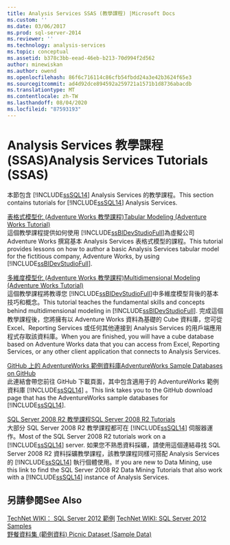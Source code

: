 ```yaml
---
title: Analysis Services SSAS (教學課程) |Microsoft Docs
ms.custom: ''
ms.date: 03/06/2017
ms.prod: sql-server-2014
ms.reviewer: ''
ms.technology: analysis-services
ms.topic: conceptual
ms.assetid: b378c3bb-eead-46eb-b213-70d994f2d562
author: minewiskan
ms.author: owend
ms.openlocfilehash: 86f6c716114c86cfb54fbdd24a3e42b3624f65e3
ms.sourcegitcommit: ad4d92dce894592a259721a1571b1d8736abacdb
ms.translationtype: MT
ms.contentlocale: zh-TW
ms.lasthandoff: 08/04/2020
ms.locfileid: "87593193"
---
```

# <a name="analysis-services-tutorials-ssas"></a><span data-ttu-id="ee798-102">Analysis Services 教學課程 (SSAS)</span><span class="sxs-lookup"><span data-stu-id="ee798-102">Analysis Services Tutorials (SSAS)</span></span>
  <span data-ttu-id="ee798-103">本節包含 [!INCLUDE[ssSQL14](../includes/sssql14-md.md)] Analysis Services 的教學課程。</span><span class="sxs-lookup"><span data-stu-id="ee798-103">This section contains tutorials for [!INCLUDE[ssSQL14](../includes/sssql14-md.md)] Analysis Services.</span></span>  
  
 [<span data-ttu-id="ee798-104">表格式模型化 &#40;Adventure Works 教學課程&#41;</span><span class="sxs-lookup"><span data-stu-id="ee798-104">Tabular Modeling &#40;Adventure Works Tutorial&#41;</span></span>](tabular-modeling-adventure-works-tutorial.md)  
 <span data-ttu-id="ee798-105">這個教學課程提供如何使用 [!INCLUDE[ssBIDevStudioFull](../includes/ssbidevstudiofull-md.md)]為虛擬公司 Adventure Works 撰寫基本 Analysis Services 表格式模型的課程。</span><span class="sxs-lookup"><span data-stu-id="ee798-105">This tutorial provides lessons on how to author a basic Analysis Services tabular model for the fictitious company, Adventure Works, by using [!INCLUDE[ssBIDevStudioFull](../includes/ssbidevstudiofull-md.md)].</span></span>  
  
 [<span data-ttu-id="ee798-106">多維度模型化 &#40;Adventure Works 教學課程&#41;</span><span class="sxs-lookup"><span data-stu-id="ee798-106">Multidimensional Modeling &#40;Adventure Works Tutorial&#41;</span></span>](multidimensional-modeling-adventure-works-tutorial.md)  
 <span data-ttu-id="ee798-107">這個教學課程將教導您 [!INCLUDE[ssBIDevStudioFull](../includes/ssbidevstudiofull-md.md)]中多維度模型背後的基本技巧和概念。</span><span class="sxs-lookup"><span data-stu-id="ee798-107">This tutorial teaches the fundamental skills and concepts behind multidimensional modeling in [!INCLUDE[ssBIDevStudioFull](../includes/ssbidevstudiofull-md.md)].</span></span> <span data-ttu-id="ee798-108">完成這個教學課程後，您將擁有以 Adventure Works 資料為基礎的 Cube 資料庫，您可從 Excel、Reporting Services 或任何其他連接到 Analysis Services 的用戶端應用程式存取該資料庫。</span><span class="sxs-lookup"><span data-stu-id="ee798-108">When you are finished, you will have a cube database based on Adventure Works data that you can access from Excel, Reporting Services, or any other client application that connects to Analysis Services.</span></span>  
  
 [<span data-ttu-id="ee798-109">GitHub 上的 AdventureWorks 範例資料庫</span><span class="sxs-lookup"><span data-stu-id="ee798-109">AdventureWorks Sample Databases on GitHub</span></span>](https://github.com/Microsoft/sql-server-samples/releases/tag/adventureworks)  
 <span data-ttu-id="ee798-110">此連結會帶您前往 GitHub 下載頁面，其中包含適用于的 AdventureWorks 範例資料庫 [!INCLUDE[ssSQL14](../includes/sssql14-md.md)] 。</span><span class="sxs-lookup"><span data-stu-id="ee798-110">This link takes you to the GitHub download page that has the AdventureWorks sample databases for [!INCLUDE[ssSQL14](../includes/sssql14-md.md)].</span></span>  
  
 [<span data-ttu-id="ee798-111">SQL Server 2008 R2 教學課程</span><span class="sxs-lookup"><span data-stu-id="ee798-111">SQL Server 2008 R2 Tutorials</span></span>](https://go.microsoft.com/fwlink/?linkID=220944)  
 <span data-ttu-id="ee798-112">大部分 SQL Server 2008 R2 教學課程都可在 [!INCLUDE[ssSQL14](../includes/sssql14-md.md)] 伺服器運作。</span><span class="sxs-lookup"><span data-stu-id="ee798-112">Most of the SQL Server 2008 R2 tutorials work on a [!INCLUDE[ssSQL14](../includes/sssql14-md.md)] server.</span></span> <span data-ttu-id="ee798-113">如果您不熟悉資料採礦，請使用這個連結尋找 SQL Server 2008 R2 資料採礦教學課程，該教學課程同樣可搭配 Analysis Services 的 [!INCLUDE[ssSQL14](../includes/sssql14-md.md)] 執行個體使用。</span><span class="sxs-lookup"><span data-stu-id="ee798-113">If you are new to Data Mining, use this link to find the SQL Server 2008 R2 Data Mining Tutorials that also work with a [!INCLUDE[ssSQL14](../includes/sssql14-md.md)] instance of Analysis Services.</span></span>  
  
## <a name="see-also"></a><span data-ttu-id="ee798-114">另請參閱</span><span class="sxs-lookup"><span data-stu-id="ee798-114">See Also</span></span>  
 <span data-ttu-id="ee798-115">[TechNet WIKI： SQL Server 2012 範例](https://go.microsoft.com/fwlink/?linkID=220734) </span><span class="sxs-lookup"><span data-stu-id="ee798-115">[TechNet WIKI: SQL Server 2012 Samples](https://go.microsoft.com/fwlink/?linkID=220734) </span></span>  
 [<span data-ttu-id="ee798-116">野餐資料集 (範例資料) </span><span class="sxs-lookup"><span data-stu-id="ee798-116">Picnic Dataset (Sample Data)</span></span>](https://go.microsoft.com/fwlink/?linkID=219108)  
  
  
